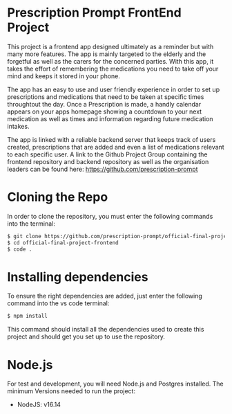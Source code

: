 # Prescription Prompt FrontEnd Project

This project is a frontend app designed ultimately as a reminder but with many more features. The app is mainly targeted to the elderly and the forgetful as well as the carers for the concerned parties. With this app, it takes the effort of remembering the medications you need to take off your mind and keeps it stored in your phone.

The app has an easy to use and user friendly experience in order to set up prescriptions and medications that need to be taken at specific times throughtout the day. Once a Prescription is made, a handly calendar appears on your apps homepage showing a countdown to your next medication as well as times and information regarding future medication intakes.

The app is linked with a reliable backend server that keeps track of users created, prescriptions that are added and even a list of medications relevant to each specific user. A link to the Github Project Group containing the frontend repository and backend repository as well as the organisation leaders can be found here:
https://github.com/prescription-prompt

# Cloning the Repo

In order to clone the repository, you must enter the following commands into the terminal:

```bash
$ git clone https://github.com/prescription-prompt/official-final-project-frontend
$ cd official-final-project-frontend
$ code .
```

# Installing dependencies

To ensure the right dependencies are added, just enter the following command into the vs code terminal:

```bash
$ npm install
```

This command should install all the dependencies used to create this project and should get you set up to use the repository.

# Node.js

For test and development, you will need Node.js and Postgres installed. The minimum Versions needed to run the project:

- NodeJS: v16.14
